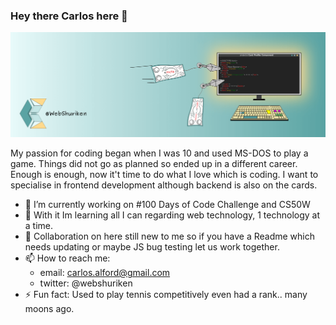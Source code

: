 ### Hey there Carlos here 👋

![My banner image with a computer screen and shurikens](./webshuriken-monitor-banner.png "My banner")

My passion for coding began when I was 10 and used MS-DOS to play a game.
Things did not go as planned so ended up in a different career. Enough is enough, now it't time to do what I love which is coding.
I want to specialise in frontend development although backend is also on the cards.

- 🔭 I’m currently working on #100 Days of Code Challenge and CS50W
- 🌱 With it Im learning all I can regarding web technology, 1 technology at a time.
- 👯 Collaboration on here still new to me so if you have a Readme which needs updating or maybe JS bug testing let us work together.
- 📫 How to reach me:
  - email: carlos.alford@gmail.com
  - twitter: @webshuriken
- ⚡ Fun fact: Used to play tennis competitively even had a rank.. many moons ago.

<!--
**CarlosEAM/CarlosEAM** is a ✨ _special_ ✨ repository because its `README.md` (this file) appears on your GitHub profile.

Here are some ideas to get you started:

- 🔭 I’m currently working on ...
- 🌱 I’m currently learning ...
- 👯 I’m looking to collaborate on ...
- 🤔 I’m looking for help with ...
- 💬 Ask me about ...
- 📫 How to reach me: ...
- 😄 Pronouns: ...
- ⚡ Fun fact: ...
-->
